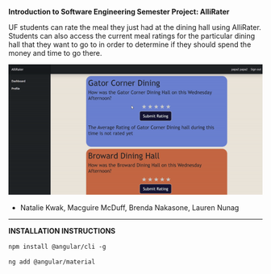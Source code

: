 **Introduction to Software Engineering Semester Project: AlliRater**

UF students can rate the meal they just had at the dining hall using AlliRater. Students can also access the current meal ratings for the particular dining hall that they want to go to in order to determine if they should spend the money and time to go there.

![demo-gif](./demo.gif)

- Natalie Kwak, Macguire McDuff, Brenda Nakasone, Lauren Nunag


-----------------------------

**INSTALLATION INSTRUCTIONS**

```
npm install @angular/cli -g
```
```
ng add @angular/material
```
